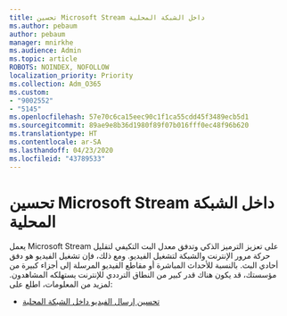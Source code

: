 ```yaml
---
title: تحسين Microsoft Stream داخل الشبكة المحلية
ms.author: pebaum
author: pebaum
manager: mnirkhe
ms.audience: Admin
ms.topic: article
ROBOTS: NOINDEX, NOFOLLOW
localization_priority: Priority
ms.collection: Adm_O365
ms.custom:
- "9002552"
- "5145"
ms.openlocfilehash: 57e70c6ca15eec90c1f1ca55cdd45f3489ecb5d1
ms.sourcegitcommit: 89ae9e8b36d1980f89f07b016fff0ec48f96b620
ms.translationtype: HT
ms.contentlocale: ar-SA
ms.lasthandoff: 04/23/2020
ms.locfileid: "43789533"
---
```

# <a name="optimizing-stream-within-my-local-network"></a>تحسين Microsoft Stream داخل الشبكة المحلية

يعمل Microsoft Stream على تعزيز الترميز الذكي وتدفق معدل البت التكيفي لتقليل حركة مرور الإنترنت والشبكة لتشغيل الفيديو. ومع ذلك، فإن تشغيل الفيديو هو دفق أحادي البث. بالنسبة للأحداث المباشرة أو مقاطع الفيديو المرسلة إلى أجزاء كبيرة من مؤسستك، قد يكون هناك قدر كبير من النطاق الترددي للإنترنت يستهلكه المشاهدون. لمزيد من المعلومات، اطلع على:

- [تحسين إرسال الفيديو داخل الشبكة المحلية](https://docs.microsoft.com/stream/network-overview#optimizing-video-delivery-within-my-local-network)
